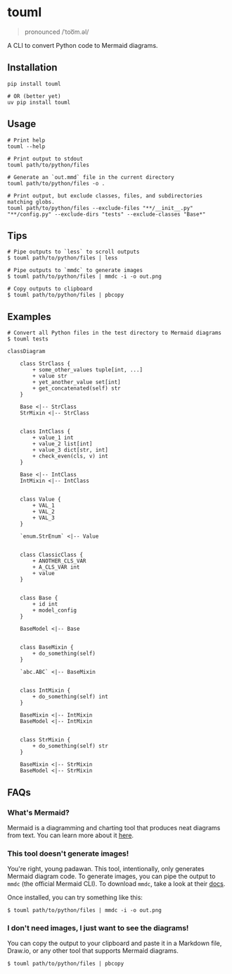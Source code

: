 touml
=====

> pronounced /ˈtoo͞m.əl/

A CLI to convert Python code to Mermaid diagrams.

## Installation

```shell
pip install touml

# OR (better yet)
uv pip install touml
```

## Usage

```shell
# Print help
touml --help

# Print output to stdout
touml path/to/python/files

# Generate an `out.mmd` file in the current directory
touml path/to/python/files -o .

# Print output, but exclude classes, files, and subdirectories matching globs.
touml path/to/python/files --exclude-files "**/__init__.py" "**/config.py" --exclude-dirs "tests" --exclude-classes "Base*"
```

## Tips

```shell
# Pipe outputs to `less` to scroll outputs
$ touml path/to/python/files | less

# Pipe outputs to `mmdc` to generate images
$ touml path/to/python/files | mmdc -i -o out.png

# Copy outputs to clipboard
$ touml path/to/python/files | pbcopy
```

## Examples

```shell
# Convert all Python files in the test directory to Mermaid diagrams
$ touml tests

classDiagram

    class StrClass {
        + some_other_values tuple[int, ...]
        + value str
        + yet_another_value set[int]
        + get_concatenated(self) str
    }

    Base <|-- StrClass
    StrMixin <|-- StrClass


    class IntClass {
        + value_1 int
        + value_2 list[int]
        + value_3 dict[str, int]
        + check_even(cls, v) int
    }

    Base <|-- IntClass
    IntMixin <|-- IntClass


    class Value {
        + VAL_1
        + VAL_2
        + VAL_3
    }

    `enum.StrEnum` <|-- Value


    class ClassicClass {
        + ANOTHER_CLS_VAR
        + A_CLS_VAR int
        + value
    }


    class Base {
        + id int
        + model_config
    }

    BaseModel <|-- Base


    class BaseMixin {
        + do_something(self)
    }

    `abc.ABC` <|-- BaseMixin


    class IntMixin {
        + do_something(self) int
    }

    BaseMixin <|-- IntMixin
    BaseModel <|-- IntMixin


    class StrMixin {
        + do_something(self) str
    }

    BaseMixin <|-- StrMixin
    BaseModel <|-- StrMixin

```

## FAQs

### What's Mermaid?
Mermaid is a diagramming and charting tool that produces neat diagrams from text. You can learn more about it [here](https://mermaid-js.github.io/mermaid/).

### This tool doesn't generate images!
You're right, young padawan. This tool, intentionally, only generates Mermaid diagram code.
To generate images, you can pipe the output to `mmdc` (the official Mermaid CLI).
To download `mmdc`, take a look at their [docs](https://github.com/mermaid-js/mermaid-cli?tab=readme-ov-file#installation).

Once installed, you can try something like this:

```shell
$ touml path/to/python/files | mmdc -i -o out.png
```

### I don't need images, I just want to see the diagrams!
You can copy the output to your clipboard and paste it in a Markdown file,
Draw.io, or any other tool that supports Mermaid diagrams.

```shell
$ touml path/to/python/files | pbcopy
```
